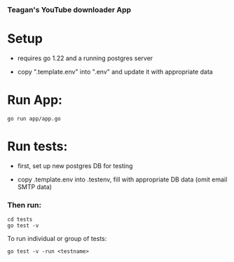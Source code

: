 ### Teagan's YouTube downloader App

# Setup

- requires go 1.22 and a running postgres server

- copy ".template.env" into ".env" and update it with appropriate data

# Run App:

    go run app/app.go

# Run tests:
- first, set up new postgres DB for testing

- copy .template.env into .testenv, fill with appropriate DB data (omit email SMTP data)

### Then run:

    cd tests
    go test -v

  To run individual or group of tests:

    go test -v -run <testname>
